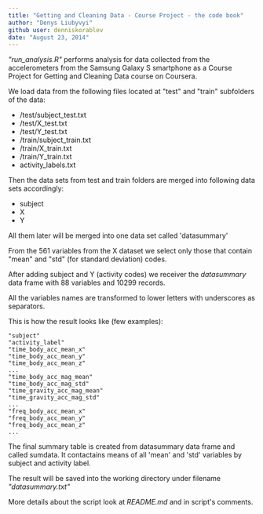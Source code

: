 ```yaml
---
title: "Getting and Cleaning Data - Course Project - the code book"
author: "Denys Liubyvyi"
github user: denniskorablev
date: "August 23, 2014"
---
```


*"run_analysis.R"* performs analysis for data collected from the accelerometers
from the Samsung Galaxy S smartphone as a Course Project for Getting
and Cleaning Data course on Coursera.

We load data from the following files located at "test" and "train" subfolders of the data:

- /test/subject_test.txt
- /test/X_test.txt
- /test/Y_test.txt
- /train/subject_train.txt
- /train/X_train.txt
- /train/Y_train.txt
- activity_labels.txt

Then the data sets from test and train folders are merged into following data sets accordingly:
- subject
- X
- Y

All them later will be merged into one data set called 'datasummary'

From the 561 variables from the X dataset we select only those that contain "mean" and "std" (for standard deviation) codes. 

After adding subject and Y (activity codes) we receiver the *datasummary* data frame with 88 variables and 10299 records. 

All the variables names are transformed to lower letters with underscores as separators.

This is how the result looks like (few examples):
```
"subject"                                 
"activity_label"                         
"time_body_acc_mean_x"                    
"time_body_acc_mean_y"                   
"time_body_acc_mean_z" 
...
"time_body_acc_mag_mean"                  
"time_body_acc_mag_std"                  
"time_gravity_acc_mag_mean"               
"time_gravity_acc_mag_std"               
...
"freq_body_acc_mean_x"                    
"freq_body_acc_mean_y"                   
"freq_body_acc_mean_z"
...
```
The final summary table  is created from datasummary data frame and called sumdata. It contactains means of all 'mean' and 'std' variables by subject and activity label.

The result will be saved into the working directory under filename *"datasummary.txt"*

More details about the script look at *README.md* and in script's comments.